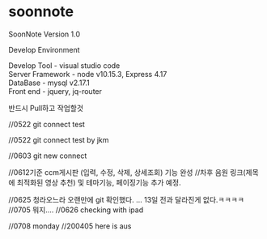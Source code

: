 # soonnote
SoonNote Version 1.0

Develop Environment

Develop Tool     - visual studio code </br>
Server Framework - node v10.15.3, Express 4.17</br>
DataBase         - mysql v2.17.1</br>
Front end        - jquery, jq-router</br>

반드시 Pull하고 작업할것

//0522 git connect test

//0522 git connect test by jkm

//0603 git new connect 

//0612기준 ccm게시판 (입력, 수정, 삭제, 상세조회) 기능 완성
//차후 음원 링크(제목에 최적화된 영상 추천) 및 테마기능, 페이징기능 추가 예정.

//0625 청라오느라 오랜만에 git 확인했다. ... 13일 전과 달라진게 없다.ㅋㅋㅋㅋ
//0705 뭐지....
//0626 checking with ipad 

//0708 monday
//200405 here is aus

